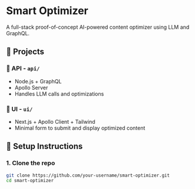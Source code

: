 # Smart Optimizer

A full-stack proof-of-concept AI-powered content optimizer using LLM and GraphQL.

## 🚀 Projects

### 🧠 API - `api/`
- Node.js + GraphQL
- Apollo Server
- Handles LLM calls and optimizations

### 🎨 UI - `ui/`
- Next.js + Apollo Client + Tailwind
- Minimal form to submit and display optimized content

## 🔧 Setup Instructions

### 1. Clone the repo

```bash
git clone https://github.com/your-username/smart-optimizer.git
cd smart-optimizer

